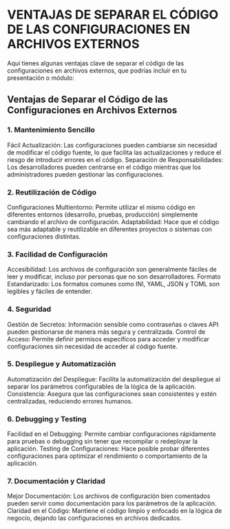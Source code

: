 
# VENTAJAS DE SEPARAR EL CÓDIGO DE LAS CONFIGURACIONES EN ARCHIVOS EXTERNOS

Aquí tienes algunas ventajas clave de separar el código de las configuraciones en archivos externos, que podrías incluir en tu presentación o módulo:

## Ventajas de Separar el Código de las Configuraciones en Archivos Externos
### 1. Mantenimiento Sencillo
Fácil Actualización: Las configuraciones pueden cambiarse sin necesidad de modificar el código fuente, lo que facilita las actualizaciones y reduce el riesgo de introducir errores en el código.
Separación de Responsabilidades: Los desarrolladores pueden centrarse en el código mientras que los administradores pueden gestionar las configuraciones.
### 2. Reutilización de Código
Configuraciones Multientorno: Permite utilizar el mismo código en diferentes entornos (desarrollo, pruebas, producción) simplemente cambiando el archivo de configuración.
Adaptabilidad: Hace que el código sea más adaptable y reutilizable en diferentes proyectos o sistemas con configuraciones distintas.
### 3. Facilidad de Configuración
Accesibilidad: Los archivos de configuración son generalmente fáciles de leer y modificar, incluso por personas que no son desarrolladores.
Formato Estandarizado: Los formatos comunes como INI, YAML, JSON y TOML son legibles y fáciles de entender.
### 4. Seguridad
Gestión de Secretos: Información sensible como contraseñas o claves API pueden gestionarse de manera más segura y centralizada.
Control de Acceso: Permite definir permisos específicos para acceder y modificar configuraciones sin necesidad de acceder al código fuente.
### 5. Despliegue y Automatización
Automatización del Despliegue: Facilita la automatización del despliegue al separar los parámetros configurables de la lógica de la aplicación.
Consistencia: Asegura que las configuraciones sean consistentes y estén centralizadas, reduciendo errores humanos.
### 6. Debugging y Testing
Facilidad en el Debugging: Permite cambiar configuraciones rápidamente para pruebas o debugging sin tener que recompilar o redeployar la aplicación.
Testing de Configuraciones: Hace posible probar diferentes configuraciones para optimizar el rendimiento o comportamiento de la aplicación.
### 7. Documentación y Claridad
Mejor Documentación: Los archivos de configuración bien comentados pueden servir como documentación para los parámetros de la aplicación.
Claridad en el Código: Mantiene el código limpio y enfocado en la lógica de negocio, dejando las configuraciones en archivos dedicados.
